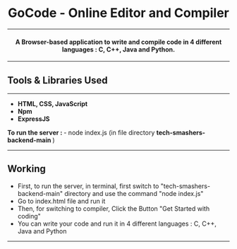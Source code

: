 <h1 align=center>GoCode - Online Editor and Compiler</h1>
<hr/>
<h4 align="center">  A Browser-based application to write and compile code in 4 different languages : C, C++, Java and Python.
</h4>

<hr/>
<h2> Tools & Libraries Used </h2>
<hr/>
<ul>
  <b>
<li> HTML, CSS, JavaScript </li>
<li> Npm </li>
<li> ExpressJS </li>

    
    
  </b>
</ul>
<strong> To run the server : </strong>  -
node index.js (in file directory <strong> tech-smashers-backend-main </strong>)

<hr/>
<h2> Working </h2>

- First, to run the server, in terminal, first switch to "tech-smashers-backend-main" directory and use the command "node index.js"
- Go to index.html file and run it
- Then, for switching to compiler, Click the Button "Get Started with coding"
- You can write your code and run it in 4 different languages : C, C++, Java and Python


<hr/>



